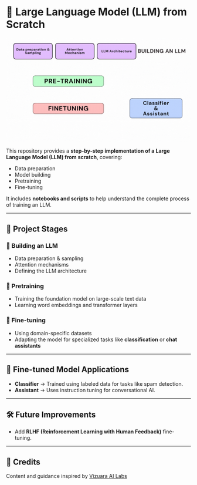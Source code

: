# 🚀 Large Language Model (LLM) from Scratch  

![LLM Training](llm.gif)  

This repository provides a **step-by-step implementation of a Large Language Model (LLM) from scratch**, covering:  

- Data preparation  
- Model building  
- Pretraining  
- Fine-tuning  

It includes **notebooks and scripts** to help understand the complete process of training an LLM.  

---

## 📌 Project Stages  

### 🔹 Building an LLM  
- Data preparation & sampling  
- Attention mechanisms  
- Defining the LLM architecture  

### 🔹 Pretraining  
- Training the foundation model on large-scale text data  
- Learning word embeddings and transformer layers  

### 🔹 Fine-tuning  
- Using domain-specific datasets  
- Adapting the model for specialized tasks like **classification** or **chat assistants**  

---

## 🎯 Fine-tuned Model Applications  
- **Classifier** → Trained using labeled data for tasks like spam detection.  
- **Assistant** → Uses instruction tuning for conversational AI.  

---

## 🛠 Future Improvements  
- Add **RLHF (Reinforcement Learning with Human Feedback)** fine-tuning.  

---

## 🙌 Credits  
Content and guidance inspired by [Vizuara AI Labs](https://www.vizuara.com/)

